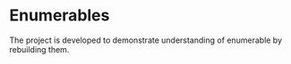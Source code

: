 # Enumerables
The project is developed to demonstrate understanding of enumerable by rebuilding them. 
